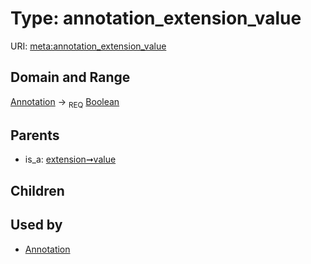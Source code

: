 
# Type: annotation_extension_value




URI: [meta:annotation_extension_value](https://w3id.org/biolink/biolinkml/meta/annotation_extension_value)


## Domain and Range

[Annotation](Annotation.md) ->  <sub>REQ</sub> [Boolean](types/Boolean.md)

## Parents

 *  is_a: [extension➞value](extension_value.md)

## Children


## Used by

 * [Annotation](Annotation.md)
